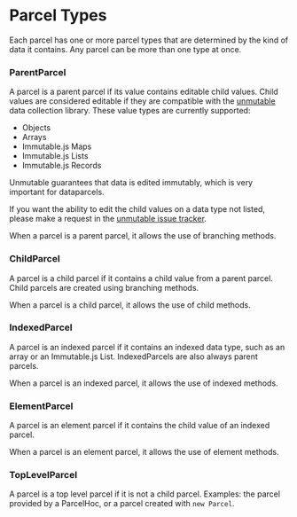 # Parcel Types

Each parcel has one or more parcel types that are determined by the kind of data it contains.
Any parcel can be more than one type at once.

### ParentParcel

A parcel is a parent parcel if its value contains editable child values. Child values are considered editable if they are compatible with the [unmutable](http://github.com/blueflag/unmutable) data collection library. These value types are currently supported:

- Objects
- Arrays
- Immutable.js Maps
- Immutable.js Lists
- Immutable.js Records

Unmutable guarantees that data is edited immutably, which is very important for dataparcels.

If you want the ability to edit the child values on a data type not listed, please make a request in the  [unmutable issue tracker](http://github.com/blueflag/unmutable/issues).

When a parcel is a parent parcel, it allows the use of branching methods.

### ChildParcel

A parcel is a child parcel if it contains a child value from a parent parcel. Child parcels are created using branching methods.

When a parcel is a child parcel, it allows the use of child methods.

### IndexedParcel

A parcel is an indexed parcel if it contains an indexed data type, such as an array or an Immutable.js List. IndexedParcels are also always parent parcels.

When a parcel is an indexed parcel, it allows the use of indexed methods.

### ElementParcel

A parcel is an element parcel if it contains the child value of an indexed parcel.

When a parcel is an element parcel, it allows the use of element methods.

### TopLevelParcel

A parcel is a top level parcel if it is not a child parcel. Examples: the parcel provided by a ParcelHoc, or a parcel created with `new Parcel`.

